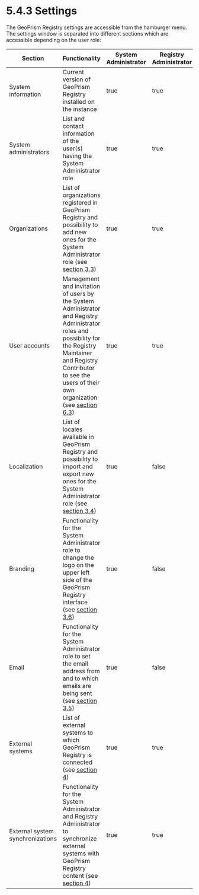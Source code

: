 # 5.4.3 Settings

The GeoPrism Registry settings are accessible from the hamburger menu. The settings window is separated into different sections which are accessible depending on the user role:

<table><thead><tr><th>Section</th><th>Functionality</th><th data-type="checkbox">System Administrator</th><th data-type="checkbox">Registry Administrator</th><th data-type="checkbox">Registry Maintainer</th><th data-type="checkbox">Registry Contributor</th></tr></thead><tbody><tr><td>System information</td><td>Current version of GeoPrism Registry installed on the instance</td><td>true</td><td>true</td><td>true</td><td>true</td></tr><tr><td>System administrators</td><td>List and contact information of the user(s) having the System Administrator role</td><td>true</td><td>true</td><td>true</td><td>true</td></tr><tr><td>Organizations</td><td>List of organizations registered in GeoPrism Registry and possibility to add new ones for the System Administrator role (see <a href="../../../../versions/current/3-deployment-and-setup/3.3-organization-management/">section 3.3</a>)</td><td>true</td><td>true</td><td>false</td><td>false</td></tr><tr><td>User accounts</td><td>Management and invitation of users by the System Administrator and Registry Administrator roles and possibility for the Registry Maintainer and Registry Contributor to see the users of their own organization (see <a href="../../geoprism-registry-tutorial/6.3-user-management/">section 6.3</a>)</td><td>true</td><td>true</td><td>true</td><td>true</td></tr><tr><td>Localization</td><td>List of locales available in GeoPrism Registry and possibility to import and export new ones for the System Administrator role (see <a href="../../../../versions/current/3-deployment-and-setup/3.4-localisation/">section 3.4</a>)</td><td>true</td><td>false</td><td>false</td><td>false</td></tr><tr><td>Branding</td><td>Functionality for the System Administrator role to change the logo on the upper left side of the GeoPrism Registry interface (see <a href="../../../../versions/current/3-deployment-and-setup/3.6-branding-logo.md">section 3.6</a>)</td><td>true</td><td>false</td><td>false</td><td>false</td></tr><tr><td>Email</td><td>Functionality for the System Administrator role to set the email address from and to which emails are being sent (see <a href="../../../../versions/current/3-deployment-and-setup/3.5-system-email-management.md">section 3.5</a>)</td><td>true</td><td>false</td><td>false</td><td>false</td></tr><tr><td>External systems</td><td>List of external systems to which GeoPrism Registry is connected (see <a href="../../../../versions/current/external-system-integration.md">section 4</a>)</td><td>true</td><td>true</td><td>false</td><td>false</td></tr><tr><td>External system synchronizations</td><td>Functionality for the System Administrator and Registry Administrator to synchronize external systems with GeoPrism Registry content (see <a href="../../../../versions/current/external-system-integration.md">section 4</a>)</td><td>true</td><td>true</td><td>false</td><td>false</td></tr></tbody></table>
